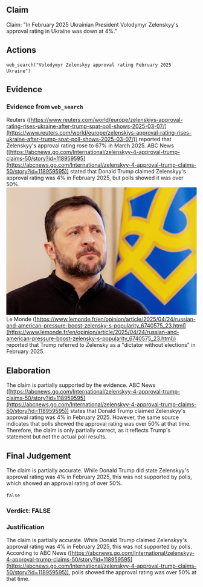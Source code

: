 ## Claim
Claim: "In February 2025 Ukrainian President Volodymyr Zelenskyy's approval rating in Ukraine was down at 4%."

## Actions
```
web_search("Volodymyr Zelenskyy approval rating February 2025 Ukraine")
```

## Evidence
### Evidence from `web_search`
Reuters ([https://www.reuters.com/world/europe/zelenskiys-approval-rating-rises-ukraine-after-trump-spat-poll-shows-2025-03-07/](https://www.reuters.com/world/europe/zelenskiys-approval-rating-rises-ukraine-after-trump-spat-poll-shows-2025-03-07/)) reported that Zelenskyy's approval rating rose to 67% in March 2025. ABC News ([https://abcnews.go.com/International/zelenskyy-4-approval-trump-claims-50/story?id=118959595](https://abcnews.go.com/International/zelenskyy-4-approval-trump-claims-50/story?id=118959595)) stated that Donald Trump claimed Zelenskyy's approval rating was 4% in February 2025, but polls showed it was over 50%. ![image 360](media/2025-08-06_17-37-1754501827-201285.jpg) Le Monde ([https://www.lemonde.fr/en/opinion/article/2025/04/24/russian-and-american-pressure-boost-zelensky-s-popularity_6740575_23.html](https://www.lemonde.fr/en/opinion/article/2025/04/24/russian-and-american-pressure-boost-zelensky-s-popularity_6740575_23.html)) reported that Trump referred to Zelensky as a "dictator without elections" in February 2025.


## Elaboration
The claim is partially supported by the evidence. ABC News ([https://abcnews.go.com/International/zelenskyy-4-approval-trump-claims-50/story?id=118959595](https://abcnews.go.com/International/zelenskyy-4-approval-trump-claims-50/story?id=118959595)) states that Donald Trump claimed Zelenskyy's approval rating was 4% in February 2025. However, the same source indicates that polls showed the approval rating was over 50% at that time. Therefore, the claim is only partially correct, as it reflects Trump's statement but not the actual poll results.


## Final Judgement
The claim is partially accurate. While Donald Trump did state Zelenskyy's approval rating was 4% in February 2025, this was not supported by polls, which showed an approval rating of over 50%.

`false`


### Verdict: FALSE

### Justification
The claim is partially accurate. While Donald Trump claimed Zelenskyy's approval rating was 4% in February 2025, this was not supported by polls. According to ABC News ([https://abcnews.go.com/International/zelenskyy-4-approval-trump-claims-50/story?id=118959595](https://abcnews.go.com/International/zelenskyy-4-approval-trump-claims-50/story?id=118959595)), polls showed the approval rating was over 50% at that time.
